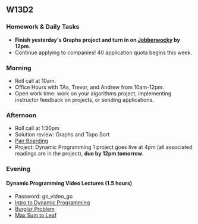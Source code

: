## W13D2

### Homework & Daily Tasks

* **Finish yesterday's Graphs project and turn in on [Jobberwocky][Jobberwocky] by 12pm.**
* Continue applying to companies!  40 application quota begins this week.

### Morning

* Roll call at 10am.
* Office Hours with TAs, Trevor, and Andrew from 10am-12pm.
* Open work time: work on your algorithms project, implementing instructor feedback on projects, or sending applications.

### Afternoon

* Roll call at 1:30pm
* Solution review: Graphs and Topo Sort
* [Pair Boarding][pair-boarding-index]
* Project: Dynamic Programming 1 project goes live at 4pm (all associated readings are in the project), **due by 12pm tomorrow**.

### Evening

#### Dynamic Programming Video Lectures (1.5 hours)

* Password: go_video_go
* [Intro to Dynamic Programming][intro to dp]
* [Burglar Problem][burglar problem]
* [Max Sum to Leaf][max_sum_to_leaf]

[intro to dp]: https://vimeo.com/251363058
[burglar problem]: https://vimeo.com/255637214
[max_sum_to_leaf]: https://vimeo.com/256648012

<!-- LINKS -->

<!-- Internal Resources -->
[Jobberwocky]: http://progress.appacademy.io/jobberwocky
[calendar]: https://calendar.google.com/calendar/embed?src=appacademy.io_r61pl5c3vl1vatl28hquvhtf4o%40group.calendar.google.com&ctz=America/Los_Angeles

<!-- Technical Interview Resources -->

[pair-boarding-index]: ../technical-skills/whiteboarding/index.md

<!-- Algorithms Readings & Projects -->
[bst]: https://github.com/appacademy/job-search-curriculum/tree/master/SF/algorithms/w12d3/project5
